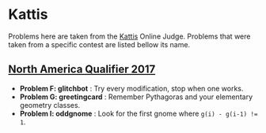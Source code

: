 # Kattis

Problems here are taken from the [Kattis](https://open.kattis.com/) Online Judge. Problems that were taken from a specific contest are listed bellow its name.

## [North America Qualifier 2017](https://open.kattis.com/contests/naq17open)

- **Problem F: glitchbot** : Try every modification, stop when one works.
- **Problem G: greetingcard** : Remember Pythagoras and your elementary geometry classes.
- **Problem I: oddgnome** : Look for the first gnome where `g(i) - g(i-1) != 1`.